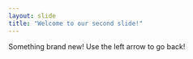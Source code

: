 ```yaml
---
layout: slide
title: "Welcome to our second slide!"
---
```

Something brand new!
Use the left arrow to go back!

